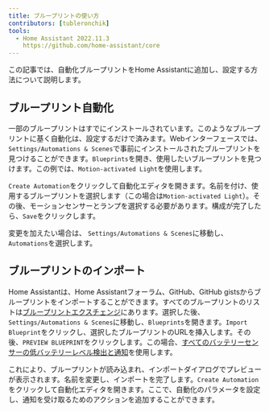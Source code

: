 ```yaml
---
title: ブループリントの使い方
contributors: [tubleronchik]
tools:   
  - Home Assistant 2022.11.3
    https://github.com/home-assistant/core
---
```


この記事では、自動化ブループリントをHome Assistantに追加し、設定する方法について説明します。

## ブループリント自動化

一部のブループリントはすでにインストールされています。このようなブループリントに基く自動化は、設定するだけで済みます。Webインターフェースでは、`Settings/Automations & Scenes`で事前にインストールされたブループリントを見つけることができます。`Blueprints`を開き、使用したいブループリントを見つけます。この例では、`Motion-activated Light`を使用します。 

<robo-wiki-picture src="home-assistant/blueprint-settings.jpg" alt="Blueprint Settings" />

`Create Automation`をクリックして自動化エディタを開きます。名前を付け、使用するブループリントを選択します（この場合は`Motion-activated Light`）。その後、モーションセンサーとランプを選択する必要があります。構成が完了したら、`Save`をクリックします。

<robo-wiki-picture src="home-assistant/automation-configure.jpg" alt="Automation 設定" />

変更を加えたい場合は、 `Settings/Automations & Scenes`に移動し、`Automations`を選択します。 

<robo-wiki-picture src="home-assistant/automations-all.jpg" alt="Automations List" />

## ブループリントのインポート

Home Assistantは、Home Assistantフォーラム、GitHub、GitHub gistsからブループリントをインポートすることができます。すべてのブループリントのリストは[ブループリントエクスチェンジ](https://community.home-assistant.io/c/blueprints-exchange/53)にあります。選択した後、`Settings/Automations & Scenes`に移動し、`Blueprints`を開きます。`Import Blueprint`をクリックし、選択したブループリントのURLを挿入します。その後、`PREVIEW BLUEPRINT`をクリックします。この場合、[すべてのバッテリーセンサーの低バッテリーレベル検出と通知](https://community.home-assistant.io/t/low-battery-level-detection-notification-for-all-battery-sensors/258664)を使用します。 

<robo-wiki-picture src="home-assistant/importing-blueprint.jpg" alt="Importing Blueprint" /> 

これにより、ブループリントが読み込まれ、インポートダイアログでプレビューが表示されます。名前を変更し、インポートを完了します。`Create Automation`をクリックして自動化エディタを開きます。ここで、自動化のパラメータを設定し、通知を受け取るためのアクションを追加することができます。

<robo-wiki-picture src="home-assistant/configure-battery-blueprint.jpg" alt="Configure Battery Blueprint" /> 